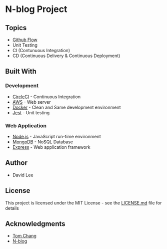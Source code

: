 # N-blog Project

## Topics
* [Github Flow](https://guides.github.com/introduction/flow/)
* Unit Testing
* CI (Contunuous Integration)
* CD (Continuous Delivery & Continuous Deployment)

## Built With
### Development
* [CircleCI](https://circleci.com) - Continuous Integration
* [AWS](https://aws.amazon.com) - Web server
* [Docker](https://www.docker.com) - Clean and Same development environment
* [Jest](https://facebook.github.io/jest/) - Unit testing

### Web Application
* [Node.js](https://nodejs.org/en/) - JavaScript run-time environment
* [MongoDB](https://www.mongodb.com) - NoSQL Database
* [Express](https://github.com/expressjs/express/) - Web application framework

## Author
* David Lee

## License
This project is licensed under the MIT License - see the [LICENSE.md](LICENSE.md) file for details

## Acknowledgments
* [Tom Chang](https://github.com/trylovetom)
* [N-blog](https://github.com/nswbmw/N-blog)
